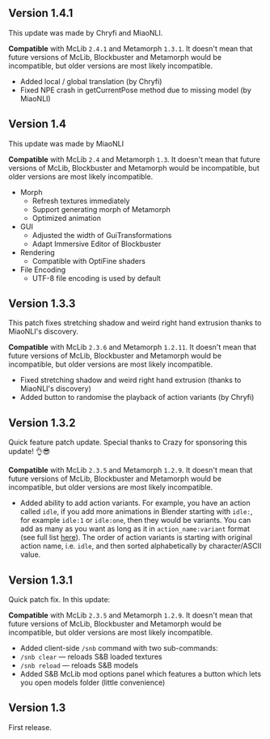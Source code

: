 ## Version 1.4.1

This update was made by Chryfi and MiaoNLI.

**Compatible** with McLib `2.4.1` and Metamorph `1.3.1`. It doesn't mean that future versions of McLib, Blockbuster and Metamorph would be incompatible, but older versions are most likely incompatible.

* Added local / global translation (by Chryfi)
* Fixed NPE crash in getCurrentPose method due to missing model (by MiaoNLI)

## Version 1.4

This update was made by MiaoNLI

**Compatible** with McLib `2.4` and Metamorph `1.3`. It doesn't mean that future versions of McLib, Blockbuster and Metamorph would be incompatible, but older versions are most likely incompatible.

* Morph
    * Refresh textures immediately
    * Support generating morph of Metamorph
    * Optimized animation
* GUI
    * Adjusted the width of GuiTransformations
    * Adapt Immersive Editor of Blockbuster
* Rendering
    * Compatible with OptiFine shaders
* File Encoding
    * UTF-8 file encoding is used by default
    
## Version 1.3.3

This patch fixes stretching shadow and weird right hand extrusion thanks to MiaoNLI's discovery.

**Compatible** with McLib `2.3.6` and Metamorph `1.2.11`. It doesn't mean that future versions of McLib, Blockbuster and Metamorph would be incompatible, but older versions are most likely incompatible.

* Fixed stretching shadow and weird right hand extrusion (thanks to MiaoNLI's discovery)
* Added button to randomise the playback of action variants (by Chryfi)

## Version 1.3.2

Quick feature patch update. Special thanks to Crazy for sponsoring this update! 👌😎

**Compatible** with McLib `2.3.5` and Metamorph `1.2.9`. It doesn't mean that future versions of McLib, Blockbuster and Metamorph would be incompatible, but older versions are most likely incompatible.

* Added ability to add action variants. For example, you have an action called `idle`, if you add more animations in Blender starting with `idle:`, for example `idle:1` or `idle:one`, then they would be variants. You can add as many as you want as long as it in `action_name:variant` format (see full list [here](https://github.com/mchorse/chameleon/wiki/Animation-actions)). The order of action variants is starting with original action name, i.e. `idle`, and then sorted alphabetically by character/ASCII value.

## Version 1.3.1

Quick patch fix. In this update:

**Compatible** with McLib `2.3.5` and Metamorph `1.2.9`. It doesn't mean that future versions of McLib, Blockbuster and Metamorph would be incompatible, but older versions are most likely incompatible.

* Added client-side `/snb` command with two sub-commands:
* `/snb clear` — reloads S&B loaded textures
* `/snb reload` — reloads S&B models
* Added S&B McLib mod options panel which features a button which lets you open models folder (little convenience)

## Version 1.3

First release.